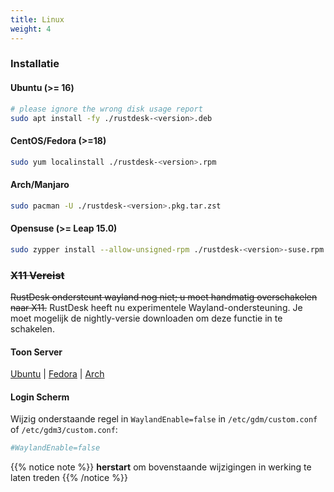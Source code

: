 ```yaml
---
title: Linux 
weight: 4
---
```


### Installatie

#### Ubuntu (>= 16)

```bash
# please ignore the wrong disk usage report
sudo apt install -fy ./rustdesk-<version>.deb
```

#### CentOS/Fedora (>=18)

```sh
sudo yum localinstall ./rustdesk-<version>.rpm
```

#### Arch/Manjaro

```sh
sudo pacman -U ./rustdesk-<version>.pkg.tar.zst
```

#### Opensuse (>= Leap 15.0)

```sh
sudo zypper install --allow-unsigned-rpm ./rustdesk-<version>-suse.rpm
```

### ~~X11 Vereist~~
~~RustDesk ondersteunt wayland nog niet; u moet handmatig overschakelen naar X11.~~
RustDesk heeft nu experimentele Wayland-ondersteuning. Je moet mogelijk de nightly-versie downloaden om deze functie in te schakelen.

#### Toon Server

[Ubuntu](https://askubuntu.com/questions/1260142/ubuntu-set-default-login-desktop) | 
[Fedora](https://docs.fedoraproject.org/en-US/quick-docs/configuring-xorg-as-default-gnome-session/) | 
[Arch](https://bbs.archlinux.org/viewtopic.php?id=218319)

#### Login Scherm

Wijzig onderstaande regel in `WaylandEnable=false` in `/etc/gdm/custom.conf` of `/etc/gdm3/custom.conf`:

```ini
#WaylandEnable=false
```

{{% notice note %}}
**herstart** om bovenstaande wijzigingen in werking te laten treden
{{% /notice %}}
